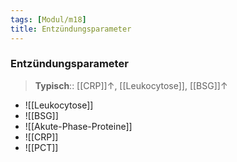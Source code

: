 ```yaml
---
tags: [Modul/m18]
title: Entzündungsparameter
---
```

### Entzündungsparameter
> **Typisch**:: [[CRP]]↑, [[Leukocytose]], [[BSG]]↑ 

- ![[Leukocytose]]
- ![[BSG]]
- ![[Akute-Phase-Proteine]]
- ![[CRP]]
- ![[PCT]]